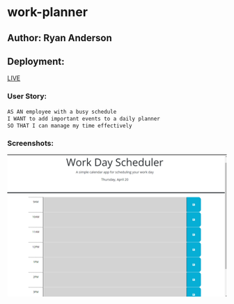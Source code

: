 # work-planner

## Author: Ryan Anderson

## Deployment:

[LIVE](https://thetoastinside.github.io/work-planner/)


### User Story:
```
AS AN employee with a busy schedule
I WANT to add important events to a daily planner
SO THAT I can manage my time effectively
```


### Screenshots:

![Screenshot 1](./Screenshot%20(129).png)